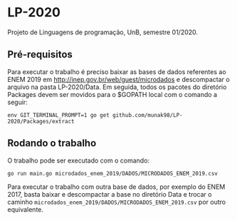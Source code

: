 # LP-2020

Projeto de Linguagens de programação, UnB, semestre 01/2020.

## Pré-requisitos

Para executar o trabalho é preciso baixar as bases de dados referentes ao ENEM 2019 em http://inep.gov.br/web/guest/microdados e descompactar o arquivo na pasta LP-2020/Data.
Em seguida, todos os pacotes do diretório Packages devem ser movidos para o $GOPATH local com o comando a seguir:

```
env GIT_TERMINAL_PROMPT=1 go get github.com/munak98/LP-2020/Packages/extract
```

## Rodando o trabalho

O trabalho pode ser executado com o comando:

```
go run main.go microdados_enem_2019/DADOS/MICRODADOS_ENEM_2019.csv

```

Para executar o trabalho com outra base de dados, por exemplo do ENEM 2017, basta baixar e descompactar a base no diretório Data e trocar o caminho `microdados_enem_2019/DADOS/MICRODADOS_ENEM_2019.csv` por outro equivalente. 

